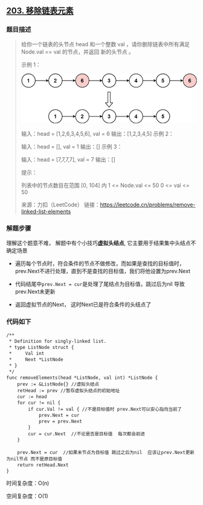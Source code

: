 ## [203. 移除链表元素](https://leetcode.cn/problems/remove-linked-list-elements/)

### 题目描述

>给你一个链表的头节点 head 和一个整数 val ，请你删除链表中所有满足 Node.val == val 的节点，并返回 新的头节点 。
>
>
>示例 1：
>
>![](assets/removelinked-list.jpg)
>
>输入：head = [1,2,6,3,4,5,6], val = 6
>输出：[1,2,3,4,5]
>示例 2：
>
>输入：head = [], val = 1
>输出：[]
>示例 3：
>
>输入：head = [7,7,7,7], val = 7
>输出：[]
>
>
>提示：
>
>列表中的节点数目在范围 [0, 104] 内
>1 <= Node.val <= 50
>0 <= val <= 50
>
>来源：力扣（LeetCode）
>链接：https://leetcode.cn/problems/remove-linked-list-elements

### 解题步骤

理解这个题意不难， 解题中有个小技巧**虚拟头结点**, 它主要用于结果集中头结点不确定场景

- 遍历每个节点时，符合条件的节点不做修改，而如果是查找的目标值时，prev.Next不进行处理，直到不是查找的目标值，我们将他设置为prev.Next

- 代码结尾中`prev.Next = cur`是处理了尾结点为目标值，跳过后为nil 导致prev.Next未更新

- 返回虚拟节点的Next， 这时Next已是符合条件的头结点了

### 代码如下

```golang
/**
 * Definition for singly-linked list.
 * type ListNode struct {
 *     Val int
 *     Next *ListNode
 * }
 */
func removeElements(head *ListNode, val int) *ListNode {
    prev := &ListNode{} //虚拟头结点
    retHead := prev //暂存虚拟头结点的初始地址
    cur := head 
    for cur != nil { 
        if cur.Val != val { //不是目标值时 prev.Next可以安心指向当前了
            prev.Next = cur
            prev = prev.Next 
        }
        cur = cur.Next  //不论是否是目标值  每次都会前进
    }

    prev.Next = cur  //如果未节点为目标值 跳过之后为nil  应该让prev.Next更新为nil节点 而不是原目标值
    return retHead.Next
}
```

时间复杂度：O(n)

空间复杂度：O(1)
